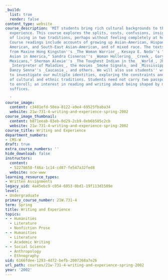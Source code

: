 ```yaml
---
_build:
  list: true
  render: false
content_type: website
course_description: 'MIT students bring rich cultural backgrounds to their college
  experience. This course explores the splits, costs, confusions, insights, and opportunities
  of living in two traditions, perhaps without feeling completely at home in either.
  Course readings include accounts of growing up Asian-American, Hispanic, Native
  American, and South-East Asian-American, and of mixed race. The texts include selections
  from Maxine Hong Kingston''s _The Woman Warrior_, Kesaya E. Noda''s "Growing Up
  Asian in America," Sandra Cisneros''s _Woman Hollering_ _Creek_, Gary Soto''s "Like
  Mexicans," Sherman Alexie''s _The Toughest Indian in the_ _World_, Jhumpa Lahiri''s
  _Interpreter of Maladies_, the movies _Smoke Signals_ and _Mississippi Masala_,
  Danzy Senna''s _Caucasia_, and others. We will also use students'' writings as ways
  to investigate our multiple identities, exploring the constraints and contributions
  of cultural and ethnic traditions. Students need not carry two passports in order
  to enroll; an interest in reading and writing about being shaped by multiple influences
  suffices.

  '
course_image:
  content: c3401efd-50ea-8122-a9e4-69525fbaba34
  website: 21w-731-4-writing-and-experience-spring-2002
course_image_thumbnail:
  content: b871eeab-03eb-0d29-2cb9-8eb6b585c2cb
  website: 21w-731-4-writing-and-experience-spring-2002
course_title: Writing and Experience
department_numbers:
- CMS-W
draft: true
extra_course_numbers: ''
hide_download: false
instructors:
  content:
  - 52278658-f46a-1c14-cd87-fe547a32fed8
  website: ocw-www
learning_resource_types:
- Written Assignments
legacy_uid: 4a45ebc9-c054-6953-0bd1-19f113d1509e
level:
- Undergraduate
primary_course_number: 21W.731-4
term: Spring
title: Writing and Experience
topics:
- - Humanities
  - Literature
  - Nonfiction Prose
- - Humanities
  - Literature
  - Academic Writing
- - Social Science
  - Anthropology
  - Ethnography
uid: 6166fdee-1293-4d72-befb-2007268a7e26
url_path: courses/21w-731-4-writing-and-experience-spring-2002
year: '2002'
---
```

